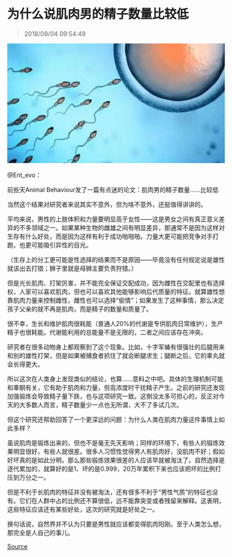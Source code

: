 # 为什么说肌肉男的精子数量比较低

> 2018/09/04 09:54:49

![20180904-095449-0001](/assets/images/20180904-095449-0001.jpg)

@Ent_evo：

前些天Animal Behaviour发了一篇有点迷的论文：肌肉男的精子数量……比较低

当然这个结果对研究者来说其实不意外，但为啥不意外，还挺值得讲讲的。

平均来说，男性的上肢体积和力量要明显高于女性——这是男女之间有真正意义差异的不多领域之一。如果某种生物的雌雄之间有明显差异，那通常不是因为这样对生存有什么好处，而是因为这样有利于成功啪啪啪。力量大更可能把竞争对手打跑，也更可能吸引异性的目光。

（生存上的分工更可能是性选择的结果而不是原因——毕竟没有任何规定说是雄性就该出去打猎；狮子里就是母狮主要负责狩猎。）

但是光长肌肉、打架厉害，并不能完全保证交配成功，因为雌性在交配里也有选择权，人家可以喜欢肌肉，但也可以喜欢其他能够影响后代质量的特征。就算雄性想靠肌肉力量来控制雌性，雌性也可以选择“偷情”；如果发生了这种事情，那么决定孩子父亲的就不再是肌肉，而是精子的数量和质量了。

很不幸，生长和维护肌肉很耗能（普通人20%的代谢是专供肌肉日常维护），生产精子也很耗能。代谢能利用的总能量不是无限的，二者之间应该存在冲突。

研究者在很多动物身上都观察到了这个现象。比如，十字军蝽有很强壮的后腿用来和别的雄性打架，但是如果被捕食者抓住了就会断腿求生；腿断之后，它的睾丸就会长得更大。

所以这次在人类身上发现类似的结论，也算……意料之中吧。具体的生理机制可能和睾酮有关，它有助于肌肉和力量，但高浓度时干扰精子产生。之前的研究还发现加强锻炼会导致精子量下跌，也与这项研究一致。这倒没太多可担心的，反正对今天的大多数人而言，精子数量少一点也无所谓，大不了多试几次。

但这个研究还帮助回答了一个更深远的问题：为什么人类在肌肉力量这件事情上如此多样？

虽说肌肉是锻炼出来的，但也不是毫无先天影响；同样的环境下，有些人的锻炼效果明显很好，有些人就很差。很多人习惯性觉得男人有肌肉好，没肌肉不好；假如好坏真的是如此分明，那么那些锻炼效果很差的人应该早就被淘汰了。自然选择是逐代累加的，就算好的是1、坏的是0.999，20万年累积下来也应该把坏的比例打压到万分之一。

但是不利于长肌肉的特征并没有被淘汰，还有很多不利于“男性气质”的特征也没有。它们在人群中占的比例还不算很低，远不能靠突变或者残留来解释。这表明，这些特征应该还有某些好处，这次的研究就是好处之一。

换句话说，自然界并不认为只要是男性就应该都变得肌肉阳刚。至于人类怎么想，那完全是人自己的事儿。

[Source](https://bh.sb/post/38663/)
